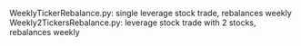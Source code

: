 WeeklyTickerRebalance.py: single leverage stock trade, rebalances weekly
Weekly2TickersRebalance.py: leverage stock trade with 2 stocks, rebalances weekly
